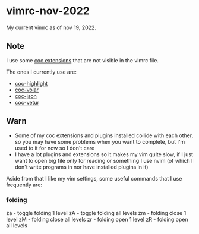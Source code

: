 # vimrc-nov-2022
My current vimrc as of nov 19, 2022.

## Note
I use some [coc extensions](https://github.com/neoclide/coc.nvim/wiki/Using-coc-extensions#implemented-coc-extensions) that are not visible in the vimrc file.

The ones I currently use are:
- [coc-highlight](https://github.com/neoclide/coc-highlight)
- [coc-volar](https://github.com/yaegassy/coc-volar)
- [coc-json](https://github.com/neoclide/coc-json)
- [coc-vetur](https://github.com/neoclide/coc-vetur)

## Warn
- Some of my coc extensions and plugins installed collide with each other, so you may have some problems when you want to complete, but I'm used to it for now so I don't care
- I have a lot plugins and extensions so it makes my vim quite slow, if I just want to open big file only for reading or something I use nvim (of which I don't write programs in nor have installed plugins in it)

Aside from that I like my vim settings, some useful commands that I use frequently are:

### folding
za - toggle folding 1 level
zA - toggle folding all levels
zm - folding close 1 level
zM - folding close all levels
zr - folding open 1 level
zR - folding open all levels
